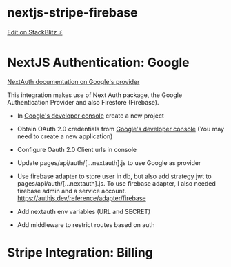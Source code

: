 # nextjs-stripe-firebase

[Edit on StackBlitz ⚡️](https://stackblitz.com/edit/nextjs-stripe)

# NextJS Authentication: Google

[NextAuth documentation on Google's provider](https://next-auth.js.org/providers/google)

This integration makes use of Next Auth package, the Google Authentication Provider and also Firestore (Firebase).

- In [Google's developer console](https://console.developers.google.com/) create a new project

- Obtain OAuth 2.0 credentials from [Google's developer console](https://console.developers.google.com/) (You may need to create a new application)

- Configure Oauth 2.0 Client urls in console

- Update pages/api/auth/[...nextauth].js to use Google as provider

- Use firebase adapter to store user in db, but also add strategy jwt to pages/api/auth/[...nextauth].js. To use firebase adapter, I also needed firebase admin and a service account. https://authjs.dev/reference/adapter/firebase

- Add nextauth env variables (URL and SECRET)

- Add middleware to restrict routes based on auth

# Stripe Integration: Billing

